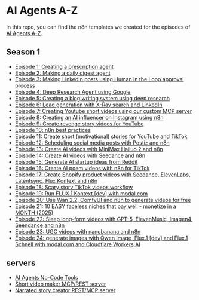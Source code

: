 # AI Agents A-Z

In this repo, you can find the n8n templates we created for the episodes of [AI Agents A-Z](https://www.youtube.com/channel/UCloXqLhp_KGhHBe1kwaL2Tg).

## Season 1

- [Episode 1: Creating a prescription agent](episode_1)
- [Episode 2: Making a daily digest agent](episode_2)
- [Episode 3: Making LinkedIn posts using Human in the Loop approval process](episode_3)
- [Episode 4: Deep Research Agent using Google](episode_4)
- [Episode 5: Creating a blog writing system using deep research](episode_5)
- [Episode 6: Lead generation with X-Ray search and LinkedIn](episode_6)
- [Episode 7: Creating Youtube short videos using our custom MCP server](episode_7)
- [Episode 8: Creating an AI influencer on Instagram using n8n](episode_8)
- [Episode 9: Create revenge story videos for YouTube](episode_9)
- [Episode 10: n8n best practices](episode_10)
- [Episode 11: Create short (motivational) stories for YouTube and TikTok](episode_11)
- [Episode 12: Scheduling social media posts with Postiz and n8n](episode_12)
- [Episode 13: Create AI videos with MiniMax Hailuo 2 and n8n](episode_13)
- [Episode 14: Create AI videos with Seedance and n8n](episode_14)
- [Episode 15: Generate AI startup ideas from Reddit](episode_15)
- [Episode 16: Create AI poem videos with n8n for TikTok](episode_16)
- [Episode 17: Create Shopify product videos with Seedance, ElevenLabs, Latentsync, Flux Kontext and n8n](episode_17)
- [Episode 18: Scary story TikTok videos workflow](episode_18)
- [Episode 19: Run FLUX.1 Kontext [dev] with modal.com](episode_19)
- [Episode 20: Use Wan 2.2, ComfyUI and n8n to generate videos for free](episode_20)
- [Episode 21: 10 EASY faceless niches that pay well - monetize in a MONTH (2025)](episode_21)
- [Episode 22: Sleep long-form videos with GPT-5, ElevenMusic, Imagen4, Seendance and n8n](episode_22)
- [Episode 23: UGC videos with nanobanana and n8n](episode_23)
- [Episode 24: generate images with Qwen Image, Flux.1 [dev] and Flux.1 Schnell with modal.com and Cloudflare Workers AI](episode_24)

## servers

- [AI Agents No-Code Tools](https://hub.docker.com/r/gyoridavid/ai-agents-no-code-tools)
- [Short video maker MCP/REST server](https://github.com/gyoridavid/short-video-maker)
- [Narrated story creator REST/MCP server](https://hub.docker.com/r/gyoridavid/narrated-story-creator)
